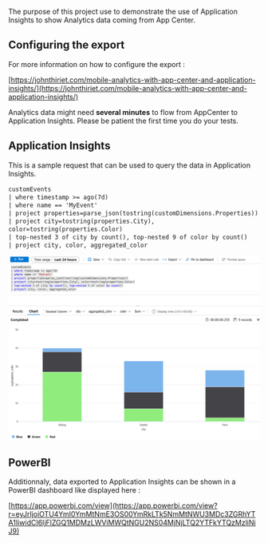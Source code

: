 The purpose of this project use to demonstrate the use of Application Insights to show Analytics data coming from App Center.

## Configuring the export

For more information on how to configure the export :

[https://johnthiriet.com/mobile-analytics-with-app-center-and-application-insights/](https://johnthiriet.com/mobile-analytics-with-app-center-and-application-insights/)

Analytics data might need **several minutes** to flow from AppCenter to Application Insights. Please be patient the first time you do your tests.

## Application Insights

This is a sample request that can be used to query the data in Application Insights.

```
customEvents
| where timestamp >= ago(7d)
| where name == 'MyEvent'
| project properties=parse_json(tostring(customDimensions.Properties))
| project city=tostring(properties.City), color=tostring(properties.Color)
| top-nested 3 of city by count(), top-nested 9 of color by count()
| project city, color, aggregated_color
```

![Application Insights query results](images/application-insights.png)


## PowerBI

Additionnaly, data exported to Application Insights can be shown in a PowerBI dashboard like displayed here :

[https://app.powerbi.com/view](https://app.powerbi.com/view?r=eyJrIjoiOTU4YmI0YmMtNmE3OS00YmRkLTk5NmMtNWU3MDc3ZGRhYTA1IiwidCI6IjFlZGQ1MDMzLWViMWQtNGU2NS04MjNjLTQ2YTFkYTQzMzliNiJ9)